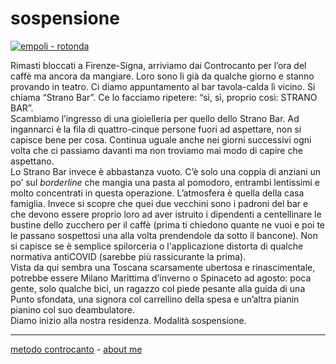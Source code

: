 # sospensione  

[![](https://live.staticflickr.com/65535/51794353879_3ace2b700b_c.jpg "empoli - rotonda")](https://flic.kr/s/aHBqjzwAJ2)   

Rimasti bloccati a Firenze-Signa, arriviamo dai Controcanto per l’ora del caffè ma ancora da mangiare. Loro sono lì già da qualche giorno e stanno provando in teatro. Ci diamo appuntamento al bar tavola-calda lì vicino. Si chiama “Strano Bar”. Ce lo facciamo ripetere: “sì, sì, proprio così: STRANO BAR”.  
Scambiamo l’ingresso di una gioielleria per quello dello Strano Bar. Ad ingannarci è la fila di quattro-cinque persone fuori ad aspettare, non si capisce bene per cosa. Continua uguale anche nei giorni successivi ogni volta che ci passiamo davanti ma non troviamo mai modo di capire che aspettano.    
Lo Strano Bar invece è abbastanza vuoto. C’è solo una coppia di anziani un po’ sul *borderline* che mangia una pasta al pomodoro, entrambi lentissimi e molto concentrati in questa operazione. L’atmosfera è quella della casa famiglia. Invece si scopre che quei due vecchini sono i padroni del bar e che devono essere proprio loro ad aver istruito i dipendenti a centellinare le bustine dello zucchero per il caffè (prima ti chiedono quante ne vuoi e poi te le passano sospettosi una alla volta prendendole da sotto il bancone). Non si capisce se è semplice spilorceria o l'applicazione distorta di qualche normativa antiCOVID (sarebbe più rassicurante la prima).     
Vista da qui sembra una Toscana scarsamente ubertosa e rinascimentale, potrebbe essere Milano Marittima d’inverno o Spinaceto ad agosto: poca gente, solo qualche bici, un ragazzo col piede pesante alla guida di una Punto sfondata, una signora col carrellino della spesa e un’altra pianin pianino col suo deambulatore.  
Diamo inizio alla nostra residenza. Modalità sospensione. 

---   
[metodo controcanto](https://cacioman.github.io/controcanto000.html) - [about me](https://about.me/cacioman) 
